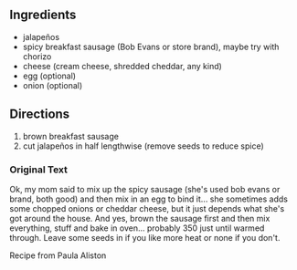 ## Ingredients
- jalapeños
- spicy breakfast sausage (Bob Evans or store brand), maybe try with chorizo
- cheese (cream cheese, shredded cheddar, any kind) 
- egg (optional) 
- onion (optional) 

## Directions
1. brown breakfast sausage
1. cut jalapeños in half lengthwise (remove seeds to reduce spice) 



### Original Text
Ok, my mom said to mix up the spicy sausage (she's used bob evans or brand, both good) and then mix in an egg to bind it... she sometimes adds some chopped onions or cheddar cheese, but it just depends what she's got around the house. And yes, brown the sausage first and then mix everything, stuff and bake in oven... probably 350 just until warmed through. Leave some seeds in if you like more heat or none if you don't.

Recipe from Paula Aliston